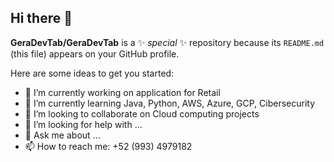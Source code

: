## Hi there 👋


**GeraDevTab/GeraDevTab** is a ✨ _special_ ✨ repository because its `README.md` (this file) appears on your GitHub profile.

Here are some ideas to get you started:

- 🔭 I’m currently working on application for Retail
- 🌱 I’m currently learning Java, Python, AWS, Azure, GCP, Cibersecurity
- 👯 I’m looking to collaborate on Cloud computing projects
- 🤔 I’m looking for help with ...
- 💬 Ask me about ...
- 📫 How to reach me: +52 (993) 4979182
<!--- 😄 Pronouns: ...
- ⚡ Fun fact: ...
-->
